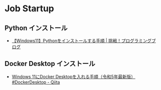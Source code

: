 # Job Startup

## Python インストール

- [【Windows11】Pythonをインストールする手順 | 挑戦！プログラミングブログ](https://challenge-pg.com/2023/01/21/win11-python-install/)

## Docker Desktop インストール

- [Windows 11にDocker Desktopを入れる手順（令和5年最新版） #DockerDesktop - Qiita](https://qiita.com/zembutsu/items/a98f6f25ef47c04893b3)